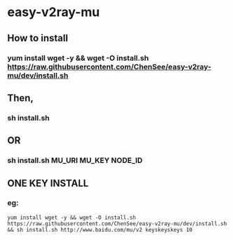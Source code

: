 # easy-v2ray-mu
## How to install
### yum install wget -y && wget -O install.sh https://raw.githubusercontent.com/ChenSee/easy-v2ray-mu/dev/install.sh
## Then,
### sh install.sh
## OR
### sh install.sh MU_URI MU_KEY NODE_ID

## ONE KEY INSTALL  
### eg:  
`yum install wget -y && wget -O install.sh https://raw.githubusercontent.com/ChenSee/easy-v2ray-mu/dev/install.sh && sh install.sh http://www.baidu.com/mu/v2 keyskeyskeys 10`
